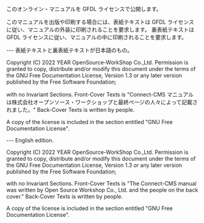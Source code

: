 
このオンライン・マニュアルを GFDL ライセンスで公開します。

このマニュアルを出版や印刷する場合には、表紙テキストは GFDL ライセンスに従い、マニュアルの外装に印刷されることを要求します。
裏表紙テキストは GFDL ライセンスに従い、マニュアルの中に印刷されることを要求します。

--- 表紙テキストと裏表紙テキストが日本語のもの。

Copyright (C) 2022 YEAR OpenSource-WorkShop Co.,Ltd.
Permission is granted to copy, distribute and/or modify this document
under the terms of the GNU Free Documentation License, Version 1.3
or any later version published by the Free Software Foundation;

with no Invariant Sections.
Front-Cover Texts is "Connect-CMS マニュアル は株式会社オープンソース・ワークショップと最終ページの人々によって記載されました。"
Back-Cover Texts is written by people.

A copy of the license is included in the section entitled "GNU
Free Documentation License".

--- English edition.

Copyright (C) 2022 YEAR OpenSource-WorkShop Co.,Ltd.
Permission is granted to copy, distribute and/or modify this document
under the terms of the GNU Free Documentation License, Version 1.3
or any later version published by the Free Software Foundation;

with no Invariant Sections.
Front-Cover Texts is "The Connect-CMS manual was written by Open Source Workshop Co., Ltd. and the people on the back cover."
Back-Cover Texts is written by people.

A copy of the license is included in the section entitled "GNU
Free Documentation License".

